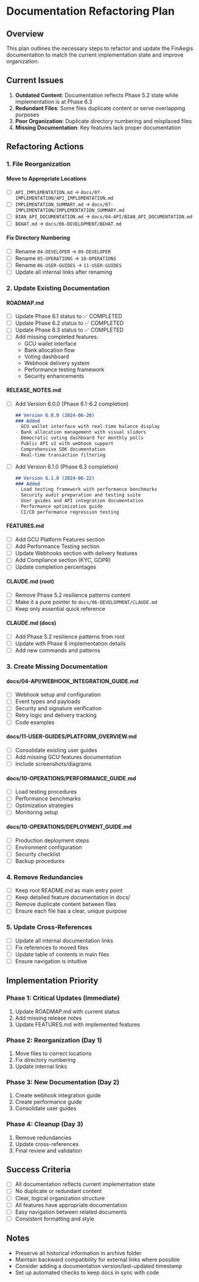 # Documentation Refactoring Plan

## Overview

This plan outlines the necessary steps to refactor and update the FinAegis documentation to match the current implementation state and improve organization.

## Current Issues

1. **Outdated Content**: Documentation reflects Phase 5.2 state while implementation is at Phase 6.3
2. **Redundant Files**: Some files duplicate content or serve overlapping purposes
3. **Poor Organization**: Duplicate directory numbering and misplaced files
4. **Missing Documentation**: Key features lack proper documentation

## Refactoring Actions

### 1. File Reorganization

#### Move to Appropriate Locations
- [ ] `API_IMPLEMENTATION.md` → `docs/07-IMPLEMENTATION/API_IMPLEMENTATION.md`
- [ ] `IMPLEMENTATION_SUMMARY.md` → `docs/07-IMPLEMENTATION/IMPLEMENTATION_SUMMARY.md`
- [ ] `BIAN_API_DOCUMENTATION.md` → `docs/04-API/BIAN_API_DOCUMENTATION.md`
- [ ] `BEHAT.md` → `docs/06-DEVELOPMENT/BEHAT.md`

#### Fix Directory Numbering
- [ ] Rename `04-DEVELOPER` → `09-DEVELOPER`
- [ ] Rename `05-OPERATIONS` → `10-OPERATIONS`
- [ ] Rename `06-USER-GUIDES` → `11-USER-GUIDES`
- [ ] Update all internal links after renaming

### 2. Update Existing Documentation

#### ROADMAP.md
- [ ] Update Phase 6.1 status to ✅ COMPLETED
- [ ] Update Phase 6.2 status to ✅ COMPLETED
- [ ] Update Phase 6.3 status to ✅ COMPLETED
- [ ] Add missing completed features:
  - GCU wallet interface
  - Bank allocation flow
  - Voting dashboard
  - Webhook delivery system
  - Performance testing framework
  - Security enhancements

#### RELEASE_NOTES.md
- [ ] Add Version 6.0.0 (Phase 6.1-6.2 completion)
  ```markdown
  ## Version 6.0.0 (2024-06-20)
  ### Added
  - GCU wallet interface with real-time balance display
  - Bank allocation management with visual sliders
  - Democratic voting dashboard for monthly polls
  - Public API v2 with webhook support
  - Comprehensive SDK documentation
  - Real-time transaction filtering
  ```

- [ ] Add Version 6.1.0 (Phase 6.3 completion)
  ```markdown
  ## Version 6.1.0 (2024-06-22)
  ### Added
  - Load testing framework with performance benchmarks
  - Security audit preparation and testing suite
  - User guides and API integration documentation
  - Performance optimization guide
  - CI/CD performance regression testing
  ```

#### FEATURES.md
- [ ] Add GCU Platform Features section
- [ ] Add Performance Testing section
- [ ] Update Webhooks section with delivery features
- [ ] Add Compliance section (KYC, GDPR)
- [ ] Update completion percentages

#### CLAUDE.md (root)
- [ ] Remove Phase 5.2 resilience patterns content
- [ ] Make it a pure pointer to `docs/06-DEVELOPMENT/CLAUDE.md`
- [ ] Keep only essential quick reference

#### CLAUDE.md (docs)
- [ ] Add Phase 5.2 resilience patterns from root
- [ ] Update with Phase 6 implementation details
- [ ] Add new commands and patterns

### 3. Create Missing Documentation

#### docs/04-API/WEBHOOK_INTEGRATION_GUIDE.md
- [ ] Webhook setup and configuration
- [ ] Event types and payloads
- [ ] Security and signature verification
- [ ] Retry logic and delivery tracking
- [ ] Code examples

#### docs/11-USER-GUIDES/PLATFORM_OVERVIEW.md
- [ ] Consolidate existing user guides
- [ ] Add missing GCU features documentation
- [ ] Include screenshots/diagrams

#### docs/10-OPERATIONS/PERFORMANCE_GUIDE.md
- [ ] Load testing procedures
- [ ] Performance benchmarks
- [ ] Optimization strategies
- [ ] Monitoring setup

#### docs/10-OPERATIONS/DEPLOYMENT_GUIDE.md
- [ ] Production deployment steps
- [ ] Environment configuration
- [ ] Security checklist
- [ ] Backup procedures

### 4. Remove Redundancies

- [ ] Keep root README.md as main entry point
- [ ] Keep detailed feature documentation in docs/
- [ ] Remove duplicate content between files
- [ ] Ensure each file has a clear, unique purpose

### 5. Update Cross-References

- [ ] Update all internal documentation links
- [ ] Fix references to moved files
- [ ] Update table of contents in main files
- [ ] Ensure navigation is intuitive

## Implementation Priority

### Phase 1: Critical Updates (Immediate)
1. Update ROADMAP.md with current status
2. Add missing release notes
3. Update FEATURES.md with implemented features

### Phase 2: Reorganization (Day 1)
1. Move files to correct locations
2. Fix directory numbering
3. Update internal links

### Phase 3: New Documentation (Day 2)
1. Create webhook integration guide
2. Create performance guide
3. Consolidate user guides

### Phase 4: Cleanup (Day 3)
1. Remove redundancies
2. Update cross-references
3. Final review and validation

## Success Criteria

- [ ] All documentation reflects current implementation state
- [ ] No duplicate or redundant content
- [ ] Clear, logical organization structure
- [ ] All features have appropriate documentation
- [ ] Easy navigation between related documents
- [ ] Consistent formatting and style

## Notes

- Preserve all historical information in archive folder
- Maintain backward compatibility for external links where possible
- Consider adding a documentation version/last-updated timestamp
- Set up automated checks to keep docs in sync with code